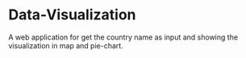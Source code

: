 # Data-Visualization
A web application for get the country name as input and showing the visualization in map and pie-chart.
